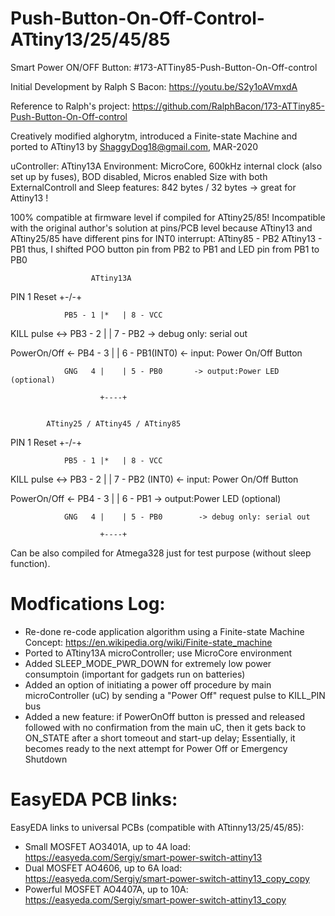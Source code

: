 # Push-Button-On-Off-Control-ATtiny13/25/45/85
Smart Power ON/OFF Button: #173-ATTiny85-Push-Button-On-Off-control

Initial Development by Ralph S Bacon: https://youtu.be/S2y1oAVmxdA 

Reference to Ralph's project: https://github.com/RalphBacon/173-ATTiny85-Push-Button-On-Off-control

Creatively modified alghorytm, introduced a Finite-state Machine and ported to ATtiny13 
by ShaggyDog18@gmail.com, MAR-2020

uController: ATtiny13A
Environment: MicroCore, 600kHz internal clock (also set up by fuses), BOD disabled, Micros enabled 
Size with both ExternalControll and Sleep features: 842 bytes / 32 bytes -> great for Attiny13 ! 
 
100% compatible at firmware level if compiled for ATtiny25/85!
Incompatible with the original author's solution at pins/PCB level because ATtiny13 and ATtiny25/85
have different pins for INT0 interrupt:
   ATtiny85 - PB2
   ATtiny13 - PB1
thus, I shifted POO button pin from PB2 to PB1 and 
                       LED pin from PB1 to PB0

                      ATtiny13A

PIN 1 Reset             +-\/-+

                PB5 - 1 |*   | 8 - VCC

 KILL pulse <-> PB3 - 2 |    | 7 - PB2       -> debug only: serial out

 PowerOn/Off <- PB4 - 3 |    | 6 - PB1(INT0) <- input: Power On/Off Button
          
                GNG   4 |    | 5 - PB0       -> output:Power LED (optional)

                        +----+


            ATtiny25 / ATtiny45 / ATtiny85 

PIN 1 Reset             +-\/-+

                PB5 - 1 |*   | 8 - VCC

 KILL pulse <-> PB3 - 2 |    | 7 - PB2 (INT0) <- input: Power On/Off Button  
        
 PowerOn/Off <- PB4 - 3 |    | 6 - PB1        -> output:Power LED (optional)

                GNG   4 |    | 5 - PB0        -> debug only: serial out

                        +----+


Can be also compiled for Atmega328 just for test purpose (without sleep function).

# Modfications Log: 
 - Re-done re-code application algorithm using a Finite-state Machine Concept: https://en.wikipedia.org/wiki/Finite-state_machine
 - Ported to ATtiny13A microController; use MicroCore environment
 - Added SLEEP_MODE_PWR_DOWN for extremely low power consumptoin (important for gadgets run on batteries) 
 - Added an option of initiating a power off procedure by main microController (uC) by 
   sending a "Power Off" request pulse to KILL_PIN bus 
 - Added a new feature: if PowerOnOff button is pressed and released followed with no confirmation from the main uC, 
   then it gets back to ON_STATE after a short tomeout and start-up delay; 
   Essentially, it becomes ready to the next attempt for Power Off or Emergency Shutdown 

# EasyEDA PCB links:
EasyEDA links to universal PCBs (compatible with ATtinny13/25/45/85):
 - Small MOSFET AO3401A, up to 4A load: https://easyeda.com/Sergiy/smart-power-switch-attiny13
 - Dual  MOSFET AO4606,  up to 6A load: https://easyeda.com/Sergiy/smart-power-switch-attiny13_copy_copy
 - Powerful MOSFET AO4407A,  up to 10A: https://easyeda.com/Sergiy/smart-power-switch-attiny13_copy
